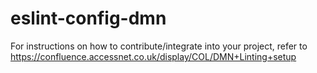 # eslint-config-dmn

For instructions on how to contribute/integrate into your project, refer to https://confluence.accessnet.co.uk/display/COL/DMN+Linting+setup
